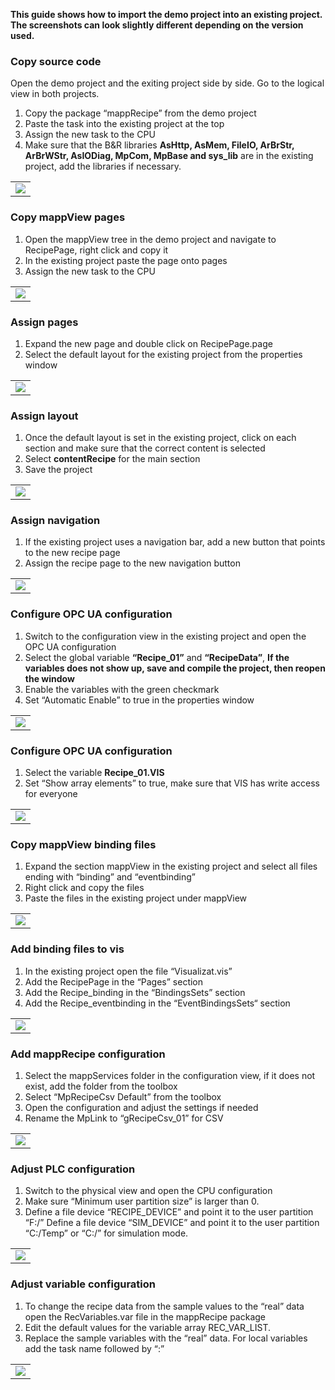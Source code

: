 **This guide shows how to import the demo project into an existing project. The screenshots can look slightly different depending on the version used.**

### Copy source code
Open the demo project and the exiting project side by side. Go to the logical view in both projects.

1. Copy the package “mappRecipe” from the demo project
2. Paste the task into the existing project at the top
3. Assign the new task to the CPU
4. Make sure that the B&R libraries **AsHttp, AsMem, FileIO, ArBrStr, ArBrWStr, AsIODiag, MpCom, MpBase and sys_lib** are in the existing project, 
add the libraries if necessary.

<table>
    <tr>
        <td>
            <img src="./images/import1.png" />
        </td>
    </tr>
</table>

### Copy mappView pages

1.	Open the mappView tree in the demo project and navigate to RecipePage, right click and copy it
2.	In the existing project paste the page onto pages
3.	Assign the new task to the CPU

<table>
    <tr>
        <td>
            <img src="./images/import2.png" />
        </td>
    </tr>
</table>

### Assign pages

1.	Expand the new page and double click on RecipePage.page
2.	Select the default layout for the existing project from the properties window

<table>
    <tr>
        <td>
            <img src="./images/import3.png" />
        </td>
    </tr>
</table>

### Assign layout

1.	Once the default layout is set in the existing project, click on each section and make sure that the correct content is selected
2.	Select **contentRecipe** for the main section
3.	Save the project

<table>
    <tr>
        <td>
            <img src="./images/import4.png" />
        </td>
    </tr>
</table>

### Assign navigation

1.	If the existing project uses a navigation bar, add a new button that points to the new recipe page
2.	Assign the recipe page to the new navigation button

<table>
    <tr>
        <td>
            <img src="./images/import5.png" />
        </td>
    </tr>
</table>

### Configure OPC UA configuration

1.	Switch to the configuration view in the existing project and open the OPC UA configuration
2.	Select the global variable **“Recipe_01”** and **“RecipeData”**, **If the variables does not show up, save and compile the project, then reopen the window**
3.	Enable the variables with the green checkmark
4.	Set “Automatic Enable” to true in the properties window

<table>
    <tr>
        <td>
            <img src="./images/import6.png" />
        </td>
    </tr>
</table>

### Configure OPC UA configuration

1.	Select the variable **Recipe_01.VIS**
2.	Set “Show array elements” to true, make sure that VIS has write access for everyone

<table>
    <tr>
        <td>
            <img src="./images/import7.png" />
        </td>
    </tr>
</table>

### Copy mappView binding files

1.	Expand the section mappView in the existing project and select all files ending with “binding” and “eventbinding”
2.	Right click and copy the files
3.	Paste the files in the existing project under mappView

<table>
    <tr>
        <td>
            <img src="./images/import8.png" />
        </td>
    </tr>
</table>

### Add binding files to vis

1.	In the existing project open the file “Visualizat.vis”
2.	Add the RecipePage in the “Pages” section 
3.	Add the Recipe_binding in the “BindingsSets” section 
4.	Add the Recipe_eventbinding in the “EventBindingsSets“ section 

<table>
    <tr>
        <td>
            <img src="./images/import9.png" />
        </td>
    </tr>
</table>

### Add mappRecipe configuration

1.	Select the mappServices folder in the configuration view, if it does not exist, add the folder from the toolbox 
2.	Select “MpRecipeCsv Default” from the toolbox
3.	Open the configuration and adjust the settings if needed
4.	Rename the MpLink to “gRecipeCsv_01” for CSV

<table>
    <tr>
        <td>
            <img src="./images/import10.png" />
        </td>
    </tr>
</table>

### Adjust PLC configuration

1.	Switch to the physical view and open the CPU configuration
2.	Make sure “Minimum user partition size” is larger than 0.
3.	Define a file device “RECIPE_DEVICE” and point it to the user partition “F:/”
Define a file device “SIM_DEVICE” and point it to the user partition “C:/Temp” or “C:/” for simulation mode.

<table>
    <tr>
        <td>
            <img src="./images/import11.png" />
        </td>
    </tr>
</table>

### Adjust variable configuration

1.	To change the recipe data from the sample values to the “real” data open the RecVariables.var file in the mappRecipe package
2.	Edit the default values for the variable array REC_VAR_LIST.
3.	Replace the sample variables with the “real” data. For local variables add the task name followed by “:”

<table>
    <tr>
        <td>
            <img src="./images/import12.png" />
        </td>
    </tr>
</table>
